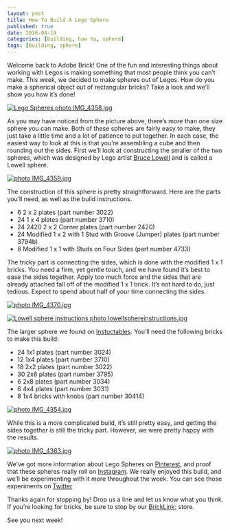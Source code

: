 ```yaml
---
layout: post
title: How To Build A Lego Sphere
published: true
date: 2016-04-19
categories: [building, how to, sphere]
tags: [building, sphere]
---
```


Welcome back to Adobe Brick!  One of the fun and interesting things about working with Legos is making something that most people think you can’t make.  This week, we decided to make spheres out of Legos.  How do you make a spherical object out of rectangular bricks?  Take a look and we’ll show you how it’s done!

<a href="http://s63.photobucket.com/user/anellas/media/IMG_4358.jpg.html" target="_blank"><img src="http://i63.photobucket.com/albums/h144/anellas/IMG_4358.jpg" border="0" alt="Lego Spheres photo IMG_4358.jpg"/></a>

As you may have noticed from the picture above, there’s more than one size sphere you can make.  Both of these spheres are fairly easy to make, they just take a little time and a lot of patience to put together.  In each case, the easiest way to look at this is that you’re assembling a cube and then rounding out the sides.  First we’ll look at constructing the smaller of the two spheres, which was designed by Lego artist [Bruce Lowell]( http://www.brucelowell.com/) and is called a Lowell sphere.

<a href="http://s63.photobucket.com/user/anellas/media/IMG_4359.jpg.html" target="_blank"><img src="http://i63.photobucket.com/albums/h144/anellas/IMG_4359.jpg" border="0" alt=" photo IMG_4359.jpg"/></a>

The construction of this sphere is pretty straightforward.  Here are the parts you’ll need, as well as the build instructions.

* 6 2 x 2 plates (part number 3022)
* 24 1 x 4 plates (part number 3710)
* 24 2420 2 x 2 Corner plates (part number 2420)
* 24 Modified 1 x 2 with 1 Stud with Groove (Jumper) plates (part number 3794b)
* 8 Modified 1 x 1 with Studs on Four Sides (part number 4733)

The tricky part is connecting the sides, which is done with the modified 1 x 1 bricks. You need a firm, yet gentle touch, and we have found it’s best to ease the sides together.  Apply too much force and the sides that are already attached fall off of the modified 1 x 1 brick.  It’s not hard to do, just tedious.  Expect to spend about half of your time connecting the sides.  

<a href="http://s63.photobucket.com/user/anellas/media/IMG_4370.jpg.html" target="_blank"><img src="http://i63.photobucket.com/albums/h144/anellas/IMG_4370.jpg" border="0" alt=" photo IMG_4370.jpg"/></a>

<a href="http://s63.photobucket.com/user/anellas/media/lowellsphereinstructions.jpg.html" target="_blank"><img src="http://i63.photobucket.com/albums/h144/anellas/lowellsphereinstructions.jpg" border="0" alt="Lowell sphere instructions photo lowellsphereinstructions.jpg"/></a>

The larger sphere we found on [Instuctables]( http://www.instructables.com/id/How-to-Make-a-Lego-Ball/?ALLSTEPS).  You’ll need the following bricks to make this build:

* 24 1x1 plates (part number 3024)
* 12 1x4 plates (part number 3710)
* 18 2x2 plates (part number 3022)
* 30 2x6 plates (part number 3795)
* 6 2x8 plates (part number 3034)
* 6 4x4 plates (part number 3031)
* 8 1x4 bricks with knobs (part number 30414)

<a href="http://s63.photobucket.com/user/anellas/media/IMG_4354.jpg.html" target="_blank"><img src="http://i63.photobucket.com/albums/h144/anellas/IMG_4354.jpg" border="0" alt=" photo IMG_4354.jpg"/></a>

While this is a more complicated build, it’s still pretty easy, and getting the sides together is still the tricky part.  However, we were pretty happy with the results.

<a href="http://s63.photobucket.com/user/anellas/media/IMG_4363.jpg.html" target="_blank"><img src="http://i63.photobucket.com/albums/h144/anellas/IMG_4363.jpg" border="0" alt=" photo IMG_4363.jpg"/></a>

We’ve got more information about Lego Spheres on [Pinterest]( https://www.pinterest.com/adobebrick/), and proof that these spheres really roll on [Instagram]( https://www.instagram.com/adobe_brick/).  We really enjoyed this build, and we’ll be experimenting with it more throughout the week.  You can see those experiments on [Twitter]( https://twitter.com/AdobeBrick)

Thanks again for stopping by!  Drop us a line and let us know what you think.  If you’re looking for bricks, be sure to stop by our [BrickLink:]( http://www.bricklink.com/store.asp?p=AdobeBrick) store.

See you next week!


